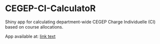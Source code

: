 # CEGEP-CI-CalculatoR
Shiny app for calculating department-wide CEGEP Charge Individuelle (CI) based on course allocations.

App available at: <a href="[url](https://chloedebyser.shinyapps.io/cegep-ci-calculator/)">[link text](https://chloedebyser.shinyapps.io/cegep-ci-calculator/)</a>
